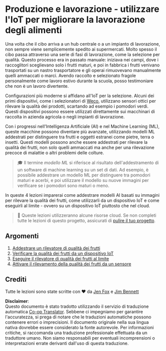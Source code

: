 <!--
CO_OP_TRANSLATOR_METADATA:
{
  "original_hash": "3764e089adf2d5801272bc0895f8498b",
  "translation_date": "2025-08-25T16:26:12+00:00",
  "source_file": "4-manufacturing/README.md",
  "language_code": "it"
}
-->
# Produzione e lavorazione - utilizzare l'IoT per migliorare la lavorazione degli alimenti

Una volta che il cibo arriva a un hub centrale o a un impianto di lavorazione, non sempre viene semplicemente spedito ai supermercati. Molto spesso il cibo passa attraverso una serie di fasi di lavorazione, come la selezione per qualità. Questo processo era in passato manuale: iniziava nei campi, dove i raccoglitori sceglievano solo i frutti maturi, e poi in fabbrica i frutti venivano trasportati su un nastro trasportatore e gli operai rimuovevano manualmente quelli ammaccati o marci. Avendo raccolto e selezionato fragole personalmente come lavoro estivo durante la scuola, posso testimoniare che non è un lavoro divertente.

Configurazioni più moderne si affidano all'IoT per la selezione. Alcuni dei primi dispositivi, come i selezionatori di [Weco](https://wecotek.com), utilizzano sensori ottici per rilevare la qualità dei prodotti, scartando ad esempio i pomodori verdi. Questi dispositivi possono essere utilizzati direttamente sui macchinari di raccolta in azienda agricola o negli impianti di lavorazione.

Con i progressi nell'Intelligenza Artificiale (AI) e nel Machine Learning (ML), queste macchine possono diventare più avanzate, utilizzando modelli ML addestrati per distinguere tra frutti e oggetti estranei come pietre, terra o insetti. Questi modelli possono anche essere addestrati per rilevare la qualità dei frutti, non solo quelli ammaccati ma anche per una rilevazione precoce di malattie o altri problemi delle colture.

> 🎓 Il termine *modello ML* si riferisce al risultato dell'addestramento di un software di machine learning su un set di dati. Ad esempio, è possibile addestrare un modello ML per distinguere tra pomodori maturi e acerbi, e poi utilizzare il modello su nuove immagini per verificare se i pomodori sono maturi o meno.

In queste 4 lezioni imparerai come addestrare modelli AI basati su immagini per rilevare la qualità dei frutti, come utilizzarli da un dispositivo IoT e come eseguirli al limite - ovvero su un dispositivo IoT piuttosto che nel cloud.

> 💁 Queste lezioni utilizzeranno alcune risorse cloud. Se non completi tutte le lezioni di questo progetto, assicurati di [pulire il tuo progetto](../clean-up.md).

## Argomenti

1. [Addestrare un rilevatore di qualità dei frutti](./lessons/1-train-fruit-detector/README.md)
1. [Verificare la qualità dei frutti da un dispositivo IoT](./lessons/2-check-fruit-from-device/README.md)
1. [Eseguire il rilevatore di qualità dei frutti al limite](./lessons/3-run-fruit-detector-edge/README.md)
1. [Attivare il rilevamento della qualità dei frutti da un sensore](./lessons/4-trigger-fruit-detector/README.md)

## Crediti

Tutte le lezioni sono state scritte con ♥️ da [Jen Fox](https://github.com/jenfoxbot) e [Jim Bennett](https://GitHub.com/JimBobBennett)

**Disclaimer**:  
Questo documento è stato tradotto utilizzando il servizio di traduzione automatica [Co-op Translator](https://github.com/Azure/co-op-translator). Sebbene ci impegniamo per garantire l'accuratezza, si prega di notare che le traduzioni automatiche possono contenere errori o imprecisioni. Il documento originale nella sua lingua nativa dovrebbe essere considerato la fonte autorevole. Per informazioni critiche, si raccomanda una traduzione professionale effettuata da un traduttore umano. Non siamo responsabili per eventuali incomprensioni o interpretazioni errate derivanti dall'uso di questa traduzione.